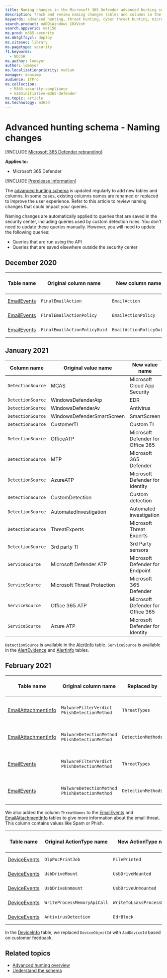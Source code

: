 ```yaml
---
title: Naming changes in the Microsoft 365 Defender advanced hunting schema
description: Track and review naming changes tables and columns in the advanced hunting schema
keywords: advanced hunting, threat hunting, cyber threat hunting, microsoft threat protection, microsoft 365, mtp, m365, search, query, telemetry, schema reference, kusto, table, data, naming changes, rename, Microsoft Threat Protection
search.product: eADQiWindows 10XVcnh
search.appverid: met150
ms.prod: m365-security
ms.mktglfcycl: deploy
ms.sitesec: library
ms.pagetype: security
f1.keywords: 
  - NOCSH
ms.author: lomayor
author: lomayor
ms.localizationpriority: medium
manager: dansimp
audience: ITPro
ms.collection: 
  - M365-security-compliance
  - m365initiative-m365-defender
ms.topic: article
ms.technology: m365d
---
```


# Advanced hunting schema - Naming changes

[!INCLUDE [Microsoft 365 Defender rebranding](../includes/microsoft-defender.md)]


**Applies to:**
- Microsoft 365 Defender

[!INCLUDE [Prerelease information](../includes/prerelease.md)]

The [advanced hunting schema](advanced-hunting-schema-tables.md) is updated regularly to add new tables and columns. In some cases, existing columns names are renamed or replaced to improve the user experience. Refer to this article to review naming changes that could impact your queries.

Naming changes are automatically applied to queries that are saved in the security center, including queries used by custom detection rules. You don't need to update these queries manually. However, you will need to update the following queries:
- Queries that are run using the API
- Queries that are saved elsewhere outside the security center

## December 2020

| Table name | Original column name | New column name | Reason for change
|--|--|--|--|
| [EmailEvents](advanced-hunting-emailevents-table.md) | `FinalEmailAction` | `EmailAction` | Customer feedback |
| [EmailEvents](advanced-hunting-emailevents-table.md) | `FinalEmailActionPolicy` | `EmailActionPolicy` | Customer feedback |
| [EmailEvents](advanced-hunting-emailevents-table.md) | `FinalEmailActionPolicyGuid` | `EmailActionPolicyGuid` | Customer feedback |

## January 2021

| Column name | Original value name | New value name | Reason for change
|--|--|--|--|
| `DetectionSource` | MCAS |	Microsoft Cloud App Security | Rebranding |
| `DetectionSource` | WindowsDefenderAtp|	EDR| Rebranding |
| `DetectionSource` | WindowsDefenderAv	| Antivirus | Rebranding |
| `DetectionSource` | WindowsDefenderSmartScreen | 	SmartScreen | Rebranding |
| `DetectionSource` | CustomerTI |	Custom TI | Rebranding |
| `DetectionSource` | OfficeATP	| Microsoft Defender for Office 365 | Rebranding |
| `DetectionSource` | MTP	| Microsoft 365 Defender | Rebranding |
| `DetectionSource` | AzureATP |	Microsoft Defender for Identity | Rebranding |
| `DetectionSource` | CustomDetection	| Custom detection | Rebranding |
| `DetectionSource` | AutomatedInvestigation |Automated investigation | Rebranding |
| `DetectionSource` | ThreatExperts	| Microsoft Threat Experts | Rebranding |
| `DetectionSource` | 3rd party TI | 3rd Party sensors | Rebranding |
| `ServiceSource` | Microsoft Defender ATP|	Microsoft Defender for Endpoint | Rebranding |
|`ServiceSource` |Microsoft Threat Protection	| Microsoft 365 Defender | Rebranding |
| `ServiceSource` | Office 365 ATP	|Microsoft Defender for Office 365 | Rebranding |
| `ServiceSource` |Azure ATP	|Microsoft Defender for Identity | Rebranding |

`DetectionSource` is available in the [AlertInfo](advanced-hunting-alertinfo-table.md) table. `ServiceSource` is available in the [AlertEvidence](advanced-hunting-alertevidence-table.md) and [AlertInfo](advanced-hunting-alertinfo-table.md) tables. 

## February 2021


| Table name | Original column name | Replaced by | Reason for change
|--|--|--|--|
| [EmailAttachmentInfo](advanced-hunting-emailattachmentinfo-table.md) | `MalwareFilterVerdict` <br>`PhishDetectionMethod` | `ThreatTypes` | Include more threat types |
| [EmailAttachmentInfo](advanced-hunting-emailattachmentinfo-table.md) | `MalwareDetectionMethod` <br> `PhishDetectionMethod` | `DetectionMethods` | Include more detection methods |
| [EmailEvents](advanced-hunting-emailevents-table.md) | `MalwareFilterVerdict` <br>`PhishDetectionMethod` | `ThreatTypes` | Include more threat types |
| [EmailEvents](advanced-hunting-emailevents-table.md) | `MalwareDetectionMethod` <br> `PhishDetectionMethod` | `DetectionMethods` | Include more detection methods |

We also added the column `ThreatNames` to the  [EmailEvents](advanced-hunting-emailevents-table.md) and [EmailAttachmentInfo](advanced-hunting-emailattachmentinfo-table.md) tables to give more information about the email threat. This column contains values like Spam or Phish.



| Table name | Original ActionType name | New ActionType name | Reason for change
|--|--|--|--|
| [DeviceEvents](advanced-hunting-deviceevents-table.md) | `DlpPocPrintJob` | `FilePrinted` | Customer feedback |
| [DeviceEvents](advanced-hunting-deviceevents-table.md) | `UsbDriveMount` | `UsbDriveMounted` | Customer feedback |
| [DeviceEvents](advanced-hunting-deviceevents-table.md) | `UsbDriveUnmount` | `UsbDriveUnmounted` | Customer feedback |
| [DeviceEvents](advanced-hunting-deviceevents-table.md) | `WriteProcessMemoryApiCall` | `WriteToLsassProcessMemory` | Customer feedback |
| [DeviceEvents](advanced-hunting-deviceevents-table.md) | `AntivirusDetection` | `EdrBlock` | Customer feedback |


In the [DeviceInfo](advanced-hunting-deviceinfo-table.md) table, we replaced `DeviceObjectId` with `AadDeviceId` based on customer feedback.


## Related topics
- [Advanced hunting overview](advanced-hunting-overview.md)
- [Understand the schema](advanced-hunting-schema-tables.md)